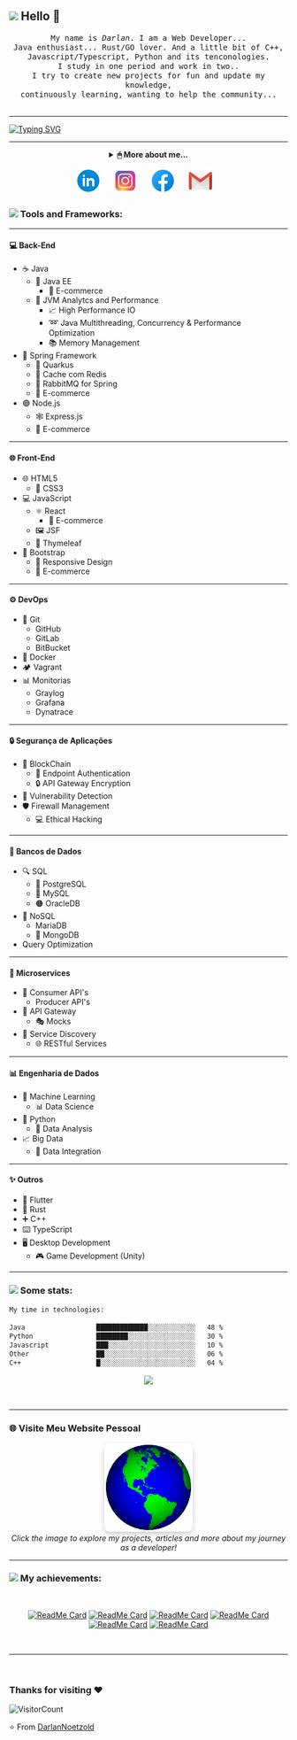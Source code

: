 ## <img src="https://raw.githubusercontent.com/alexnaiman/alexnaiman/master/resources/welcomeglitch.gif" width="50px" /> Hello 👋

<p align="center" size="9">
  <samp>
    My name is <em>Darlan</em>. I am a Web Developer... 
  <br/> Java enthusiast... Rust/GO lover. And a little bit of C++, Javascript/Typescript, Python and its tenconologies. 
    <br/> I study in one period and work in two..
      <br/>
I try to create new projects for fun and update my knowledge,
          <br/>
continuously learning, wanting to help the community...
  </samp>
  <br/>
  <br/>
</p>


---
[![Typing SVG](https://readme-typing-svg.herokuapp.com?color=%E6E6FAFA&center=true&vCenter=true&width=1200&lines=The+best+way+to+predict+the+future+is+to+create+it)](https://git.io/typing-svg)

---
<div>
<details>
<summary align="center"><b>🖱 More about me...</b></summary>

<img src="https://media.tenor.com/images/df8c44a1d20ab367fdcb21880985fd33/tenor.gif" align="right"  width="30%"/>

### <img src="https://raw.githubusercontent.com/alexnaiman/alexnaiman/master/resources/PusheenCompute.gif" width="70px" /> I’m currently working on ...
- Java EE and development of ecommerce solutions and fixes
- Java 8/11/17/20
- Oracle ATG and his technologies
- API development with Spring Boot, Quarkus and Node.js
- Web development with Spring Boot and his technologies
### <img src="https://raw.githubusercontent.com/alexnaiman/alexnaiman/master/resources/Confused_Dog.gif" height="50px" /> I’m currently learning ...
- Oracle ATG
- Application security
- Spring Details
- Quarkus Framework
- GO
- Java High Performance details
- Node.js with Typescript
### <img src="https://raw.githubusercontent.com/alexnaiman/alexnaiman/master/resources/pug_dance.gif" width="60px" /> I’m looking to collaborate on ...
- Any open source project
- Really, just call me to help hehe :)

### <img src="https://raw.githubusercontent.com/alexnaiman/alexnaiman/master/resources/cool_duck.gif" width="60px" /> I’m looking for help with ...
- Any weird or interesting idea

### <img src="https://raw.githubusercontent.com/alexnaiman/alexnaiman/master/resources/question.png" width="50px" />  Ask me about ...
- Anything, happy to help 

### <img src="https://raw.githubusercontent.com/alexnaiman/alexnaiman/master/resources/bongocat.gif" width="20px" /> How to reach me ...
 </details>
  </div>
<p align="center">
<a href="https://www.linkedin.com/in/darlan-noetzold-9b5bb2180/"><img src="https://github.com/sarthak77/sarthak77/blob/master/icons/icons8-linkedin-circled-48.png" alt="LinkedIn"></a> &nbsp; &nbsp;
<a href="https://www.instagram.com/darlannoetzoldd/"><img src="https://github.com/sarthak77/sarthak77/blob/master/icons/icons8-instagram-48.png" alt="Instagram"></a> &nbsp; &nbsp;
<a href="https://www.facebook.com/darlan.noetzold.9/"><img src="https://github.com/sarthak77/sarthak77/blob/master/icons/icons8-facebook-48.png" alt="Facebook"></a> &nbsp; &nbsp;
<a href="mailto:darlan.noetzold@gmail.com"><img src="https://github.com/sarthak77/sarthak77/blob/master/icons/icons8-gmail-48.png" alt="Gmail"></a> &nbsp; &nbsp;
</p>

### <img src="https://raw.githubusercontent.com/alexnaiman/alexnaiman/master/resources/pickaxe.png" width="40px" /> Tools and Frameworks:

---

#### :computer: Back-End
- ☕ Java
  - 🌱 Java EE
    - 🛒 E-commerce
  - 🦿 JVM Analytcs and Performance
    - 📈 High Performance IO
    - ➿ Java Multithreading, Concurrency & Performance Optimization
    - 📚 Memory Management
- 🍃 Spring Framework
  - 🌌 Quarkus
  - 🚀 Cache com Redis
  - 🐇 RabbitMQ for Spring
  - 🛒 E-commerce
- 🟢 Node.js
  - 🕸 Express.js
  - 🛒 E-commerce

---

#### :globe_with_meridians: Front-End
- 🌐 HTML5
  - 🎨 CSS3
- 💻 JavaScript
  - ⚛️ React
    - 🛒 E-commerce
  - 🖼 JSF
  - 🌿 Thymeleaf
- 🧰 Bootstrap
  - 📱 Responsive Design
  - 🛒 E-commerce

---

#### :gear: DevOps
- 🐙 Git
  - GitHub
  - GitLab
  - BitBucket
- 🐳 Docker
- 🏕 Vagrant
- 📊 Monitorias
  - Graylog
  - Grafana
  - Dynatrace

---

#### :lock: Segurança de Aplicações
- 🔗 BlockChain
  - 🔑 Endpoint Authentication
  - 🔒 API Gateway Encryption
- 🐜 Vulnerability Detection
- 🛡 Firewall Management
  - 💻 Ethical Hacking

---

#### :floppy_disk: Bancos de Dados
- 🔍 SQL
  - 🐘 PostgreSQL
  - 🐬 MySQL
  - 🟠 OracleDB
- 🧠 NoSQL
  - MariaDB
  - 🍃 MongoDB
- Query Optimization

---

#### :satellite: Microservices
- 📡 Consumer API's
  - Producer API's
- 🚪 API Gateway
  - 🎭 Mocks
- 🧩 Service Discovery
  - 🌐 RESTful Services

---

#### :bar_chart: Engenharia de Dados
- 🤖 Machine Learning
  - 📊 Data Science
- 🐍 Python
  - 🧮 Data Analysis
- 📈 Big Data
  - 🔄 Data Integration

---

#### :sparkles: Outros
- 🦋 Flutter
- 🦀 Rust
- ➕ C++
- ⌨️ TypeScript
- 🖥️ Desktop Development
  - 🎮 Game Development (Unity)

---

###  <img src="https://raw.githubusercontent.com/alexnaiman/alexnaiman/master/resources/stats.png" width="35px" />  Some stats:


<!--START_SECTION:waka-->
```text
My time in technologies:

Java                  █████████████░░░░░░░░░░░░   48 % 
Python                ████████░░░░░░░░░░░░░░░░░   30 % 
Javascript            ███░░░░░░░░░░░░░░░░░░░░░░   10 % 
Other                 ██░░░░░░░░░░░░░░░░░░░░░░░   06 % 
C++                   █░░░░░░░░░░░░░░░░░░░░░░░░   04 %
```
<!--END_SECTION:waka-->
<p align="center">
  <a href="https://github.com/DarlanNoetzold">
    <img
      align="center"
      src="https://github-profile-trophy.vercel.app/?username=DarlanNoetzold&theme=onedark&no-frame=true&row=1&&margin-w=20&no-bg=true"
    />
  </a>
</a>
</p>
<br>

---

### :globe_with_meridians: Visite Meu Website Pessoal

<p align="center">
  <a href="https://noetzold.tech/">
    <img src="https://github.com/benyou1969/benyou1969/blob/master/globe.gif?raw=true" alt="Website" style="border-radius:10px;box-shadow: 0 4px 8px 0 rgba(0,0,0,0.2);"/>
  </a>
  <br>
  <i>Click the image to explore my projects, articles and more about my journey as a developer!</i>
</p>

---

###  <img src="https://user-images.githubusercontent.com/5713670/87202985-820dcb80-c2b6-11ea-9f56-7ec461c497c3.gif" width="70px" /> My achievements:
<br>
<div align=center>
  
[![ReadMe Card](https://github-readme-stats-sigma-five.vercel.app/api/pin/?username=DarlanNoetzold&repo=spyware-API&theme=radical)](https://github.com/DarlanNoetzold/spyware-API)
[![ReadMe Card](https://github-readme-stats-sigma-five.vercel.app/api/pin/?username=DarlanNoetzold&repo=complete-ecommerce&theme=radical)](https://github.com/DarlanNoetzold/complete-ecommerce)
[![ReadMe Card](https://github-readme-stats-sigma-five.vercel.app/api/pin/?username=DarlanNoetzold&repo=anPerformaticEcommerce&theme=radical)](https://github.com/DarlanNoetzold/anPerformaticEcommerce)
[![ReadMe Card](https://github-readme-stats-sigma-five.vercel.app/api/pin/?username=DarlanNoetzold&repo=Java-Details&theme=radical)](https://github.com/DarlanNoetzold/Java-Details)
[![ReadMe Card](https://github-readme-stats-sigma-five.vercel.app/api/pin/?username=DarlanNoetzold&repo=API-tester&theme=radical)](https://github.com/DarlanNoetzold/API-tester)
[![ReadMe Card](https://github-readme-stats-sigma-five.vercel.app/api/pin/?username=DarlanNoetzold&repo=spyware&theme=radical)](https://github.com/DarlanNoetzold/RPG-DungeoPy)

</div>
<br>

---
<br>

### Thanks for visiting :heart:

![VisitorCount](https://profile-counter.glitch.me/DarlanNoetzold/count.svg)


⭐️ From [DarlanNoetzold](https://github.com/DarlanNoetzold)

